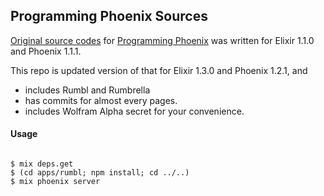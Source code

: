 ## Programming Phoenix Sources

[Original source codes](https://pragprog.com/titles/phoenix/source_code) for [Programming Phoenix](https://www.amazon.com/Programming-Phoenix-Productive-Reliable-Fast/dp/1680501453) was written for Elixir 1.1.0 and Phoenix 1.1.1.

This repo is updated version of that for Elixir 1.3.0 and Phoenix 1.2.1, and

* includes Rumbl and Rumbrella
* has commits for almost every pages.
* includes Wolfram Alpha secret for your convenience.

#### Usage

```shell

$ mix deps.get
$ (cd apps/rumbl; npm install; cd ../..)
$ mix phoenix server

```
